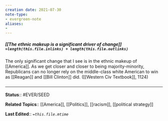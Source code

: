```yaml
---
creation date: 2021-07-30
note-type: 
- evergreen-note
aliases:
- 
---
```


##### [[The ethnic makeup is a significant driver of change]] `=length(this.file.inlinks) + length(this.file.outlinks)`

The only significant change that I see is in the ethnic makeup of [[America]]. As we get closer and closer to being majority-minority, Republicans can no longer rely on the middle-class white American to win as [[Reagan]] and [[Bill Clinton]] did. ([[Western Civ Textbook]], 1124)
### <hr class="footnote"/>

**Status**:: #EVER/SEED

**Related Topics**:: [[America]], [[Politics]], [[racism]], [[political strategy]]
	
**Last Edited**:: *`=this.file.mtime`*
	
